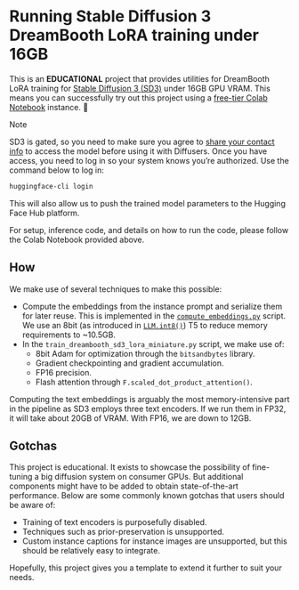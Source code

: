 # Running Stable Diffusion 3 DreamBooth LoRA training under 16GB

This is an **EDUCATIONAL** project that provides utilities for DreamBooth LoRA training for [Stable Diffusion 3 (SD3)](ttps://huggingface.co/papers/2403.03206) under 16GB GPU VRAM. This means you can successfully try out this project using a [free-tier Colab Notebook](https://colab.research.google.com/github/huggingface/diffusers/blob/main/examples/research_projects/sd3_lora_colab/sd3_dreambooth_lora_16gb.ipynb) instance. 🤗

> [!NOTE]
> SD3 is gated, so you need to make sure you agree to [share your contact info](https://huggingface.co/stabilityai/stable-diffusion-3-medium-diffusers) to access the model before using it with Diffusers. Once you have access, you need to log in so your system knows you’re authorized. Use the command below to log in:

```bash
huggingface-cli login
```

This will also allow us to push the trained model parameters to the Hugging Face Hub platform.

For setup, inference code, and details on how to run the code, please follow the Colab Notebook provided above. 

## How

We make use of several techniques to make this possible:

* Compute the embeddings from the instance prompt and serialize them for later reuse. This is implemented in the [`compute_embeddings.py`](./compute_embeddings.py) script. We use an 8bit (as introduced in [`LLM.int8()`](https://arxiv.org/abs/2208.07339)) T5 to reduce memory requirements to ~10.5GB. 
* In the `train_dreambooth_sd3_lora_miniature.py` script, we make use of:
  * 8bit Adam for optimization through the `bitsandbytes` library.
  * Gradient checkpointing and gradient accumulation.
  * FP16 precision.
  * Flash attention through `F.scaled_dot_product_attention()`. 

Computing the text embeddings is arguably the most memory-intensive part in the pipeline as SD3 employs three text encoders. If we run them in FP32, it will take about 20GB of VRAM. With FP16, we are down to 12GB. 


## Gotchas

This project is educational. It exists to showcase the possibility of fine-tuning a big diffusion system on consumer GPUs. But additional components might have to be added to obtain state-of-the-art performance. Below are some commonly known gotchas that users should be aware of:

* Training of text encoders is purposefully disabled. 
* Techniques such as prior-preservation is unsupported. 
* Custom instance captions for instance images are unsupported, but this should be relatively easy to integrate.

Hopefully, this project gives you a template to extend it further to suit your needs.
